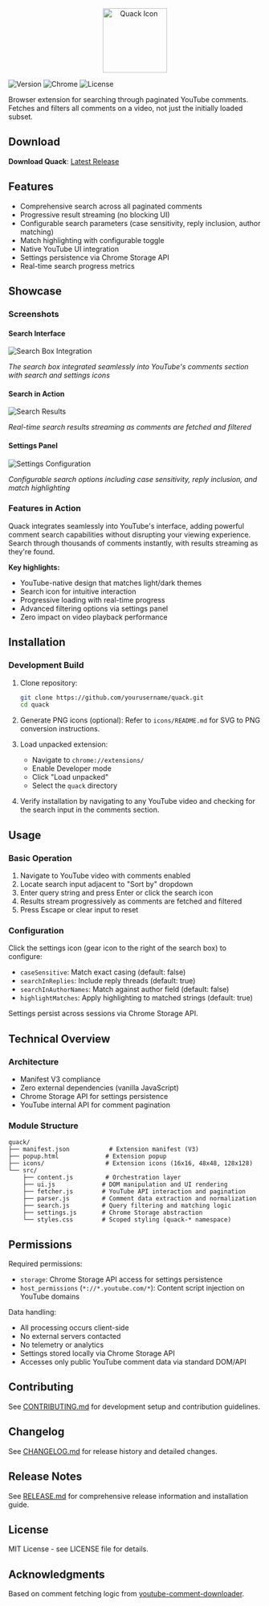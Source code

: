 <div align="center">
  <img src="icon.png" alt="Quack Icon" width="128" height="128">
</div>

![Version](https://img.shields.io/badge/version-3.0.0-blue.svg)
![Chrome](https://img.shields.io/badge/Chrome-88%2B-green.svg)
![License](https://img.shields.io/badge/license-MIT-green.svg)

Browser extension for searching through paginated YouTube comments. Fetches and filters all comments on a video, not just the initially loaded subset.

## Download

**Download Quack**: [Latest Release](https://github.com/octopols/quack/releases/latest)

## Features

- Comprehensive search across all paginated comments
- Progressive result streaming (no blocking UI)
- Configurable search parameters (case sensitivity, reply inclusion, author matching)
- Match highlighting with configurable toggle
- Native YouTube UI integration
- Settings persistence via Chrome Storage API
- Real-time search progress metrics

## Showcase

### Screenshots

#### Search Interface
![Search Box Integration](screenshots/search-interface.png)

*The search box integrated seamlessly into YouTube's comments section with search and settings icons*

#### Search in Action
![Search Results](screenshots/search-results.png)

*Real-time search results streaming as comments are fetched and filtered*

#### Settings Panel
![Settings Configuration](screenshots/settings-panel.png)

*Configurable search options including case sensitivity, reply inclusion, and match highlighting*

### Features in Action

Quack integrates seamlessly into YouTube's interface, adding powerful comment search capabilities without disrupting your viewing experience. Search through thousands of comments instantly, with results streaming as they're found.

**Key highlights:**
- YouTube-native design that matches light/dark themes
- Search icon for intuitive interaction
- Progressive loading with real-time progress
- Advanced filtering options via settings panel
- Zero impact on video playback performance

## Installation

### Development Build

1. Clone repository:
   ```bash
   git clone https://github.com/yourusername/quack.git
   cd quack
   ```

2. Generate PNG icons (optional):
   Refer to `icons/README.md` for SVG to PNG conversion instructions.

3. Load unpacked extension:
   - Navigate to `chrome://extensions/`
   - Enable Developer mode
   - Click "Load unpacked"
   - Select the `quack` directory

4. Verify installation by navigating to any YouTube video and checking for the search input in the comments section.

## Usage

### Basic Operation

1. Navigate to YouTube video with comments enabled
2. Locate search input adjacent to "Sort by" dropdown
3. Enter query string and press Enter or click the search icon
4. Results stream progressively as comments are fetched and filtered
5. Press Escape or clear input to reset

### Configuration

Click the settings icon (gear icon to the right of the search box) to configure:
- `caseSensitive`: Match exact casing (default: false)
- `searchInReplies`: Include reply threads (default: true)
- `searchInAuthorNames`: Match against author field (default: false)
- `highlightMatches`: Apply highlighting to matched strings (default: true)

Settings persist across sessions via Chrome Storage API.

## Technical Overview

### Architecture

- Manifest V3 compliance
- Zero external dependencies (vanilla JavaScript)
- Chrome Storage API for settings persistence
- YouTube internal API for comment pagination

### Module Structure

```
quack/
├── manifest.json           # Extension manifest (V3)
├── popup.html             # Extension popup
├── icons/                 # Extension icons (16x16, 48x48, 128x128)
└── src/
    ├── content.js         # Orchestration layer
    ├── ui.js             # DOM manipulation and UI rendering
    ├── fetcher.js        # YouTube API interaction and pagination
    ├── parser.js         # Comment data extraction and normalization
    ├── search.js         # Query filtering and matching logic
    ├── settings.js       # Chrome Storage abstraction
    └── styles.css        # Scoped styling (quack-* namespace)
```

## Permissions

Required permissions:
- `storage`: Chrome Storage API access for settings persistence
- `host_permissions` (`*://*.youtube.com/*`): Content script injection on YouTube domains

Data handling:
- All processing occurs client-side
- No external servers contacted
- No telemetry or analytics
- Settings stored locally via Chrome Storage API
- Accesses only public YouTube comment data via standard DOM/API

## Contributing

See [CONTRIBUTING.md](CONTRIBUTING.md) for development setup and contribution guidelines.

## Changelog

See [CHANGELOG.md](CHANGELOG.md) for release history and detailed changes.

## Release Notes

See [RELEASE.md](RELEASE.md) for comprehensive release information and installation guide.

## License

MIT License - see LICENSE file for details.

## Acknowledgments

Based on comment fetching logic from [youtube-comment-downloader](https://github.com/egbert/youtube-comment-downloader).
